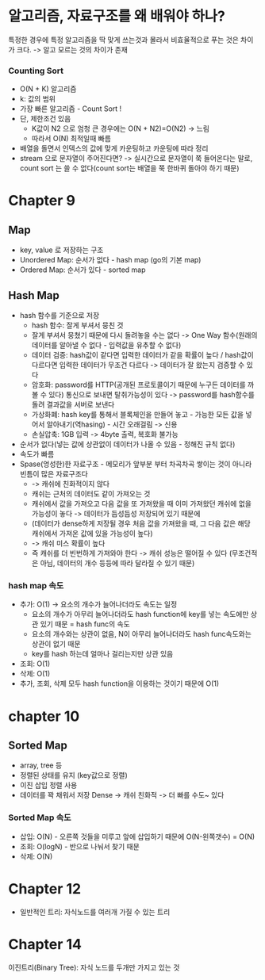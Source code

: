 # 알고리즘, 자료구조를 왜 배워야 하나?

특정한 경우에 특정 알고리즘을 딱 맞게 쓰는것과 몰라서 비효율적으로 푸는 것은 차이가 크다. -> 알고 모르는 것의 차이가 존재


### Counting Sort
- O(N + K) 알고리즘
- k: 값의 범위
- 가장 빠른 알고리즘 - Count Sort !
- 단, 제한조건 있음
  - K값이 N2 으로 엄청 큰 경우에는 O(N + N2)=O(N2) -> 느림
  - 따라서 O(N) 최적일때 빠름
- 배열을 돌면서 인덱스의 값에 맞게 카운팅하고 카운팅에 따라 정리
- stream 으로 문자열이 주어진다면? -> 실시간으로 문자열이 쭉 들어온다는 말로, count sort 는 쓸 수 없다(count sort는 배열을 쭉 한바퀴 돌아야 하기 때문)

# Chapter 9
## Map
- key, value 로 저장하는 구조 
- Unordered Map: 순서가 없다 - hash map (go의 기본 map) 
- Ordered Map: 순서가 있다 - sorted map

## Hash Map
- hash 함수를 기준으로 저장
  - hash 함수: 잘게 부셔서 뭉친 것
  - 잘게 부셔서 뭉쳤기 때문에 다시 돌려놓을 수는 없다 -> One Way 함수(원래의 데이터를 알아낼 수 없다 - 입력값을 유추할 수 없다)
  - 데이터 검증: hash값이 같다면 입력한 데이터가 같을 확률이 높다 / hash값이 다르다면 입력한 데이터가 무조건 다르다 -> 데이터가 잘 왔는지 검증할 수 있다
  - 암호화: password를 HTTP(공개된 프로토콜이기 때문에 누구든 데이터를 까볼 수 있다) 통신으로 보내면 탈취가능성이 있다 -> password를 hash함수를 돌려 결과값을 서버로 보낸다
  - 가상화폐: hash key를 통해서 블록체인을 만들어 놓고 - 가능한 모든 값을 넣어서 알아내기(역hasing) - 시간 오래걸림 -> 신용
  - 손실압축: 1GB 입력 -> 4byte 출력, 복호화 불가능
- 순서가 없다(넣는 값에 상관없이 데이터가 나올 수 있음 - 정해진 규칙 없다)
- 속도가 빠름
- Spase(엉성한)한 자료구조 - 메모리가 앞부분 부터 차곡차곡 쌓이는 것이 아니라 빈틈이 많은 자료구조다
  - -> 캐쉬에 친화적이지 않다
  - 캐쉬는 근처의 데이터도 같이 가져오는 것
  - 캐쉬에서 값을 가져오고 다음 값을 또 가져왔을 때 이미 가져왔던 캐쉬에 없을 가능성이 놓다 -> 데이터가 듬성듬성 저장되어 있기 때문에
  - (데이터가 dense하게 저장될 경우 처음 값을 가져왔을 때, 그 다음 값은 해당 캐쉬에서 가져온 값에 있을 가능성이 높다)
  - -> 캐쉬 미스 확률이 높다
  - 즉 캐쉬를 더 빈번하게 가져와야 한다 -> 캐쉬 성능은 떨어질 수 있다 (무조건적은 아님, 데이터의 개수 등등에 따라 달라질 수 있기 때문)

### hash map 속도
- 추가: O(1) -> 요소의 개수가 늘어나더라도 속도는 일정
  - 요소의 개수가 아무리 늘어나더라도 hash function에 key를 넣는 속도에만 상관 있기 때문 = hash func의 속도
  - 요소의 개수와는 상관이 없음, N이 아무리 늘어나더라도 hash func속도와는 상관이 없기 때문
  - key를 hash 하는데 얼마나 걸리는지만 상관 있음
- 조회: O(1)
- 삭제: O(1) 
- 추가, 조회, 삭제 모두 hash function을 이용하는 것이기 때문에 O(1)

# chapter 10
## Sorted Map
- array, tree 등
- 정렬된 상태를 유지 (key값으로 정렬)
- 이진 삽입 정렬 사용
- 데이터를 꽉 채워서 저장 Dense -> 캐쉬 친화적 -> 더 빠를 수도~ 있다

### Sorted Map 속도
- 삽입: O(N) - 오른쪽 것들을 미루고 앞에 삽입하기 때문에 O(N-왼쪽갯수) = O(N)
- 조회: O(logN) - 반으로 나눠서 찾기 때문
- 삭제: O(N)


# Chapter 12
- 일반적인 트리: 자식노드를 여러개 가질 수 있는 트리

# Chapter 14
이진트리(Binary Tree): 자식 노드를 두개만 가지고 있는 것